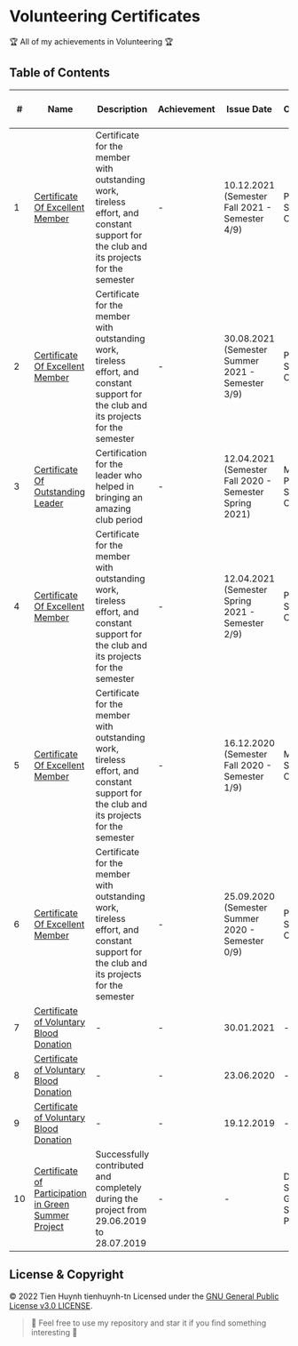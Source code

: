 # Volunteering Certificates

:trophy: All of my achievements in Volunteering :trophy:

## Table of Contents
#| Name | Description | Achievement | Issue Date | Issuing Organization - Issuer
-| ---- | ----------- | ----------- | ---------- | -----------------------------
1| [Certificate Of Excellent Member](https://raw.githubusercontent.com/tienhuynh-tn/awards/main/3-volunteer/siti-excell-mem-2021-fall.png) | Certificate for the member with outstanding work, tireless effort, and constant support for the club and its projects for the semester | - | 10.12.2021 (Semester Fall 2021 - Semester 4/9)  | President of SiTiGroup Club
2| [Certificate Of Excellent Member](https://raw.githubusercontent.com/tienhuynh-tn/awards/main/3-volunteer/siti-excell-mem-2021-summer.jpg) | Certificate for the member with outstanding work, tireless effort, and constant support for the club and its projects for the semester | - | 30.08.2021 (Semester Summer 2021 - Semester 3/9)  | President of SiTiGroup Club
3| [Certificate Of Outstanding Leader](https://raw.githubusercontent.com/tienhuynh-tn/awards/main/3-volunteer/siti-outstanding-leading-2020-fall-to-2021-spring.jpg) | Certification for the leader who helped in bringing an amazing club period | - | 12.04.2021 (Semester Fall 2020 - Semester Spring 2021) | Mentor & President of SiTiGroup Club
4| [Certificate Of Excellent Member](https://raw.githubusercontent.com/tienhuynh-tn/awards/main/3-volunteer/siti-excell-mem-2021-spring.jpg) | Certificate for the member with outstanding work, tireless effort, and constant support for the club and its projects for the semester | - | 12.04.2021 (Semester Spring 2021 - Semester 2/9)  | President of SiTiGroup Club
5| [Certificate Of Excellent Member](https://raw.githubusercontent.com/tienhuynh-tn/awards/main/3-volunteer/siti-excell-mem-2020-fall.jpg) | Certificate for the member with outstanding work, tireless effort, and constant support for the club and its projects for the semester | - | 16.12.2020 (Semester Fall 2020 - Semester 1/9) | Mentor of SiTiGroup Club
6| [Certificate Of Excellent Member](https://raw.githubusercontent.com/tienhuynh-tn/awards/main/3-volunteer/siti-excell-mem-2020-summer.jpg) | Certificate for the member with outstanding work, tireless effort, and constant support for the club and its projects for the semester | - | 25.09.2020 (Semester Summer 2020 - Semester 0/9) | President of SiTiGroup Club
7| [Certificate of Voluntary Blood Donation](https://raw.githubusercontent.com/tienhuynh-tn/awards/main/3-volunteer/voluntary-blood-donation-2021.jpg) | - | - | 30.01.2021 | -
8| [Certificate of Voluntary Blood Donation](https://raw.githubusercontent.com/tienhuynh-tn/awards/main/3-volunteer/voluntary-blood-donation-2020.jpg) | - | - | 23.06.2020 | -
9| [Certificate of Voluntary Blood Donation](https://raw.githubusercontent.com/tienhuynh-tn/awards/main/3-volunteer/voluntary-blood-donation-2019.jpg) | - | - | 19.12.2019 | -
10| [Certificate of Participation in Green Summer Project](https://raw.githubusercontent.com/tienhuynh-tn/awards/main/3-volunteer/green-summer-project-2029.jpg) | Successfully contributed and completely during the project from 29.06.2019 to 28.07.2019 | - | - | Director & Sponsor of Green Summer Project

## License & Copyright
&copy; 2022 Tien Huynh tienhuynh-tn Licensed under the [GNU General Public License v3.0 LICENSE](https://github.com/tienhuynh-tn/awards/blob/main/LICENSE).

> :love_you_gesture: Feel free to use my repository and star it if you find something interesting :love_you_gesture:
